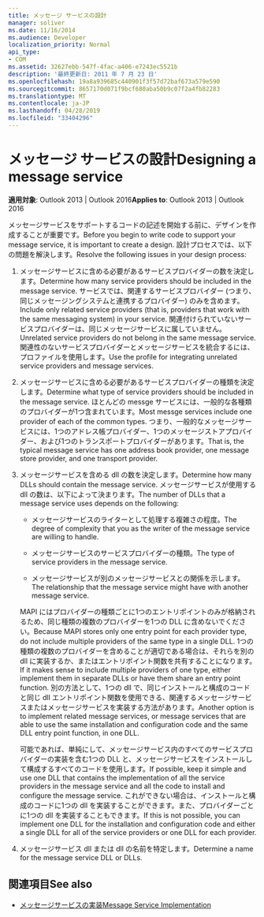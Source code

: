 ```yaml
---
title: メッセージ サービスの設計
manager: soliver
ms.date: 11/16/2014
ms.audience: Developer
localization_priority: Normal
api_type:
- COM
ms.assetid: 32627ebb-547f-4fac-a406-e7243ec5521b
description: '最終更新日: 2011 年 7 月 23 日'
ms.openlocfilehash: 19a8a939685c440901f3f57d72baf673a579e590
ms.sourcegitcommit: 8657170d071f9bcf680aba50b9c07f2a4fb82283
ms.translationtype: MT
ms.contentlocale: ja-JP
ms.lasthandoff: 04/28/2019
ms.locfileid: "33404296"
---
```

# <a name="designing-a-message-service"></a><span data-ttu-id="a6d12-103">メッセージ サービスの設計</span><span class="sxs-lookup"><span data-stu-id="a6d12-103">Designing a message service</span></span>

<span data-ttu-id="a6d12-104">**適用対象**: Outlook 2013 | Outlook 2016</span><span class="sxs-lookup"><span data-stu-id="a6d12-104">**Applies to**: Outlook 2013 | Outlook 2016</span></span> 
  
<span data-ttu-id="a6d12-105">メッセージサービスをサポートするコードの記述を開始する前に、デザインを作成することが重要です。</span><span class="sxs-lookup"><span data-stu-id="a6d12-105">Before you begin to write code to support your message service, it is important to create a design.</span></span> <span data-ttu-id="a6d12-106">設計プロセスでは、以下の問題を解決します。</span><span class="sxs-lookup"><span data-stu-id="a6d12-106">Resolve the following issues in your design process:</span></span>
  
1. <span data-ttu-id="a6d12-107">メッセージサービスに含める必要があるサービスプロバイダーの数を決定します。</span><span class="sxs-lookup"><span data-stu-id="a6d12-107">Determine how many service providers should be included in the message service.</span></span> <span data-ttu-id="a6d12-108">サービスでは、関連するサービスプロバイダー (つまり、同じメッセージングシステムと連携するプロバイダー) のみを含めます。</span><span class="sxs-lookup"><span data-stu-id="a6d12-108">Include only related service providers (that is, providers that work with the same messaging system) in your service.</span></span> <span data-ttu-id="a6d12-109">関連付けられていないサービスプロバイダーは、同じメッセージサービスに属していません。</span><span class="sxs-lookup"><span data-stu-id="a6d12-109">Unrelated service providers do not belong in the same message service.</span></span> <span data-ttu-id="a6d12-110">関連性のないサービスプロバイダーとメッセージサービスを統合するには、プロファイルを使用します。</span><span class="sxs-lookup"><span data-stu-id="a6d12-110">Use the profile for integrating unrelated service providers and message services.</span></span>
    
2. <span data-ttu-id="a6d12-111">メッセージサービスに含める必要があるサービスプロバイダーの種類を決定します。</span><span class="sxs-lookup"><span data-stu-id="a6d12-111">Determine what type of service providers should be included in the message service.</span></span> <span data-ttu-id="a6d12-112">ほとんどの messge サービスには、一般的な各種類のプロバイダーが1つ含まれています。</span><span class="sxs-lookup"><span data-stu-id="a6d12-112">Most messge services include one provider of each of the common types.</span></span> <span data-ttu-id="a6d12-113">つまり、一般的なメッセージサービスには、1つのアドレス帳プロバイダー、1つのメッセージストアプロバイダー、および1つのトランスポートプロバイダーがあります。</span><span class="sxs-lookup"><span data-stu-id="a6d12-113">That is, the typical message service has one address book provider, one message store provider, and one transport provider.</span></span>
    
3. <span data-ttu-id="a6d12-114">メッセージサービスを含める dll の数を決定します。</span><span class="sxs-lookup"><span data-stu-id="a6d12-114">Determine how many DLLs should contain the message service.</span></span> <span data-ttu-id="a6d12-115">メッセージサービスが使用する dll の数は、以下によって決まります。</span><span class="sxs-lookup"><span data-stu-id="a6d12-115">The number of DLLs that a message service uses depends on the following:</span></span>
    
   - <span data-ttu-id="a6d12-116">メッセージサービスのライターとして処理する複雑さの程度。</span><span class="sxs-lookup"><span data-stu-id="a6d12-116">The degree of complexity that you as the writer of the message service are willing to handle.</span></span>
    
   - <span data-ttu-id="a6d12-117">メッセージサービスのサービスプロバイダーの種類。</span><span class="sxs-lookup"><span data-stu-id="a6d12-117">The type of service providers in the message service.</span></span>
    
   - <span data-ttu-id="a6d12-118">メッセージサービスが別のメッセージサービスとの関係を示します。</span><span class="sxs-lookup"><span data-stu-id="a6d12-118">The relationship that the message service might have with another message service.</span></span>
    
   <span data-ttu-id="a6d12-119">MAPI にはプロバイダーの種類ごとに1つのエントリポイントのみが格納されるため、同じ種類の複数のプロバイダーを1つの DLL に含めないでください。</span><span class="sxs-lookup"><span data-stu-id="a6d12-119">Because MAPI stores only one entry point for each provider type, do not include multiple providers of the same type in a single DLL.</span></span> <span data-ttu-id="a6d12-120">1つの種類の複数のプロバイダーを含めることが適切である場合は、それらを別の dll に実装するか、またはエントリポイント関数を共有することになります。</span><span class="sxs-lookup"><span data-stu-id="a6d12-120">If it makes sense to include multiple providers of one type, either implement them in separate DLLs or have them share an entry point function.</span></span> <span data-ttu-id="a6d12-121">別の方法として、1つの dll で、同じインストールと構成のコードと同じ dll エントリポイント関数を使用できる、関連するメッセージサービスまたはメッセージサービスを実装する方法があります。</span><span class="sxs-lookup"><span data-stu-id="a6d12-121">Another option is to implement related message services, or message services that are able to use the same installation and configuration code and the same DLL entry point function, in one DLL.</span></span>
    
   <span data-ttu-id="a6d12-122">可能であれば、単純にして、メッセージサービス内のすべてのサービスプロバイダーの実装を含む1つの DLL と、メッセージサービスをインストールして構成するすべてのコードを使用します。</span><span class="sxs-lookup"><span data-stu-id="a6d12-122">If possible, keep it simple and use one DLL that contains the implementation of all the service providers in the message service and all the code to install and configure the message service.</span></span> <span data-ttu-id="a6d12-123">これができない場合は、インストールと構成のコードに1つの dll を実装することができます。また、プロバイダーごとに1つの dll を実装することもできます。</span><span class="sxs-lookup"><span data-stu-id="a6d12-123">If this is not possible, you can implement one DLL for the installation and configuration code and either a single DLL for all of the service providers or one DLL for each provider.</span></span>
    
4. <span data-ttu-id="a6d12-124">メッセージサービス dll または dll の名前を特定します。</span><span class="sxs-lookup"><span data-stu-id="a6d12-124">Determine a name for the message service DLL or DLLs.</span></span> 
    
## <a name="see-also"></a><span data-ttu-id="a6d12-125">関連項目</span><span class="sxs-lookup"><span data-stu-id="a6d12-125">See also</span></span>

- [<span data-ttu-id="a6d12-126">メッセージサービスの実装</span><span class="sxs-lookup"><span data-stu-id="a6d12-126">Message Service Implementation</span></span>](message-service-implementation.md)

